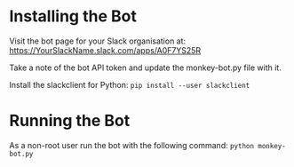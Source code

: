 # Installing the Bot
Visit the bot page for your Slack organisation at: https://YourSlackName.slack.com/apps/A0F7YS25R

Take a note of the bot API token and update the monkey-bot.py file with it.
  
Install the slackclient for Python:
`pip install --user slackclient`


# Running the Bot
As a non-root user run the bot with the following command:
`python monkey-bot.py`
